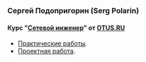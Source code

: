 ### Сергей Подопригорин  (Serg Polarin)
#### Курс "[Сетевой инженер](https://otus.ru/lessons/setevoy-inzhener/)" от [OTUS.RU](https://otus.ru/)

 - [Практические работы](labs/).
 - [Проектная работа](final/).

